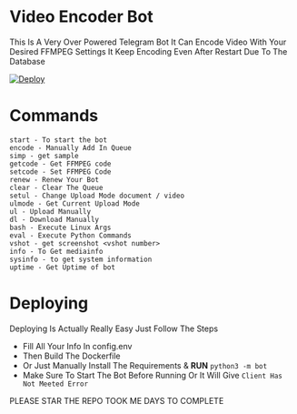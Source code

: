 # Video Encoder Bot

This Is A Very Over Powered Telegram Bot It Can Encode Video With Your Desired FFMPEG Settings
It Keep Encoding Even After Restart Due To The Database

[![Deploy](https://www.herokucdn.com/deploy/button.svg)](https://heroku.com/deploy)

# Commands
```
start - To start the bot
encode - Manually Add In Queue
simp - get sample
getcode - Get FFMPEG code
setcode - Set FFMPEG Code
renew - Renew Your Bot
clear - Clear The Queue
setul - Change Upload Mode document / video
ulmode - Get Current Upload Mode
ul - Upload Manually
dl - Download Manually
bash - Execute Linux Args
eval - Execute Python Commands
vshot - get screenshot <vshot number>
info - To Get mediainfo
sysinfo - to get system information
uptime - Get Uptime of bot
```
# Deploying
Deploying Is Actually Really Easy Just Follow The Steps
- Fill All Your Info In config.env
- Then Build The Dockerfile
- Or Just Manually Install The Requirements & **RUN** `python3 -m bot` 
- Make Sure To Start The Bot Before Running Or It Will Give `Client Has Not Meeted Error`

PLEASE STAR THE REPO TOOK ME DAYS TO COMPLETE
